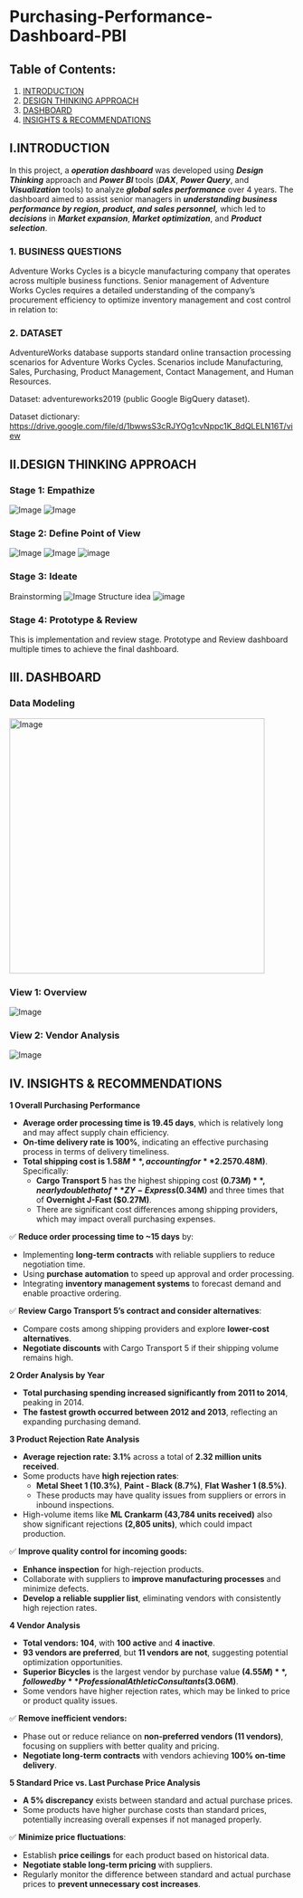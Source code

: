 # Purchasing-Performance-Dashboard-PBI

## Table of Contents:
1. [INTRODUCTION](#data)
2. [DESIGN THINKING APPROACH](#d_thinking)
3. [DASHBOARD](#dashboard)
4. [INSIGHTS & RECOMMENDATIONS](#insight)

<div id='data'/>

## **I.INTRODUCTION**
In this project, a _**operation dashboard**_ was developed using _**Design Thinking**_ approach and _**Power BI**_ tools (**_DAX_**, **_Power Query_**, and **_Visualization_** tools) to analyze **_global sales performance_** over 4 years. The dashboard aimed to assist senior managers in **_understanding business performance by region, product, and sales personnel,_** which led to **_decisions_** in **_Market expansion_**, **_Market optimization_**, and **_Product selection_**.

### **1. BUSINESS QUESTIONS**
Adventure Works Cycles is a bicycle manufacturing company that operates across multiple business functions. Senior management of Adventure Works Cycles requires a detailed understanding of the company’s procurement efficiency to optimize inventory management and cost control in relation to:

### **2. DATASET**
AdventureWorks database supports standard online transaction processing scenarios for Adventure Works Cycles. Scenarios include Manufacturing, Sales, Purchasing, Product Management, Contact Management, and Human Resources.

Dataset: adventureworks2019 (public Google BigQuery dataset).

Dataset dictionary: https://drive.google.com/file/d/1bwwsS3cRJYOg1cvNppc1K_8dQLELN16T/view

<div id='d_thinking'/>
  
## **II.DESIGN THINKING APPROACH**
### Stage 1: Empathize
![Image](https://github.com/user-attachments/assets/90789b12-1a54-4c3b-bc51-fe8e8692db68)
![Image](https://github.com/user-attachments/assets/dcdfa52b-43e9-4f37-9c45-efb81eeff9c2)

### Stage 2: Define Point of View
![Image](https://github.com/user-attachments/assets/8f2c30fe-9a4d-4059-a7b2-5cf7a698d8c2)
![Image](https://github.com/user-attachments/assets/61ec22da-a5d8-48c0-b0d4-272184a97b45)
![image](https://github.com/user-attachments/assets/c07b1b4b-cdc8-4100-8c81-8d8b6accc9d6)


### Stage 3: Ideate
Brainstorming
![Image](https://github.com/user-attachments/assets/9b67405c-4bb5-4554-b48d-243b07069622)
Structure idea
![image](https://github.com/user-attachments/assets/46152ba2-b8eb-4485-86bc-f479e9c8d899)

### Stage 4: Prototype & Review
This is implementation and review stage. Prototype and Review dashboard multiple times to achieve the final dashboard.

<div id='dashboard'/>
  
## **III. DASHBOARD**
### **Data Modeling**
<img width="451" alt="Image" src="https://github.com/user-attachments/assets/3519aa05-6645-43db-8768-e28d952cbf40" />

### **View 1: Overview**
![Image](https://github.com/user-attachments/assets/7e71961a-e4ca-4fa4-87c6-2974906de653)

### **View 2: Vendor Analysis**
![Image](https://github.com/user-attachments/assets/af6f1b5e-52af-426b-ba59-0b46915f5c05)

<div id='insight'/>
  
## **IV. INSIGHTS & RECOMMENDATIONS**

**1 Overall Purchasing Performance**

- **Average order processing time is 19.45 days**, which is relatively long and may affect supply chain efficiency.
- **On-time delivery rate is 100%**, indicating an effective purchasing process in terms of delivery timeliness.
- **Total shipping cost is $1.58M**, accounting for **2.25% of the total invoice value ($70.48M)**. Specifically:
    - **Cargo Transport 5** has the highest shipping cost **($0.73M)**, nearly double that of **ZY-Express ($0.34M)** and three times that of **Overnight J-Fast ($0.27M)**.
    - There are significant cost differences among shipping providers, which may impact overall purchasing expenses.

✅ **Reduce order processing time  to ~15 days** by:

- Implementing **long-term contracts** with reliable suppliers to reduce negotiation time.
- Using **purchase automation** to speed up approval and order processing.
- Integrating **inventory management systems** to forecast demand and enable proactive ordering.

✅ **Review Cargo Transport 5’s contract and consider alternatives**:

- Compare costs among shipping providers and explore **lower-cost alternatives**.
- **Negotiate discounts** with Cargo Transport 5 if their shipping volume remains high.

**2 Order Analysis by Year**

- **Total purchasing spending increased significantly from 2011 to 2014**, peaking in 2014.
- **The fastest growth occurred between 2012 and 2013**, reflecting an expanding purchasing demand.

**3 Product Rejection Rate Analysis**

- **Average rejection rate: 3.1%** across a total of **2.32 million units received**.
- Some products have **high rejection rates**:
    - **Metal Sheet 1 (10.3%)**, **Paint - Black (8.7%)**, **Flat Washer 1 (8.5%)**.
    - These products may have quality issues from suppliers or errors in inbound inspections.
- High-volume items like **ML Crankarm (43,784 units received)** also show significant rejections **(2,805 units)**, which could impact production.

✅ **Improve quality control for incoming goods:**

- **Enhance inspection** for high-rejection products.
- Collaborate with suppliers to **improve manufacturing processes** and minimize defects.
- **Develop a reliable supplier list**, eliminating vendors with consistently high rejection rates.

**4 Vendor Analysis**

- **Total vendors: 104**, with **100 active** and **4 inactive**.
- **93 vendors are preferred**, but **11 vendors are not**, suggesting potential optimization opportunities.
- **Superior Bicycles** is the largest vendor by purchase value **($4.55M)**, followed by **Professional Athletic Consultants ($3.06M)**.
- Some vendors have higher rejection rates, which may be linked to price or product quality issues.

✅ **Remove inefficient vendors:**

- Phase out or reduce reliance on **non-preferred vendors (11 vendors)**, focusing on suppliers with better quality and pricing.
- **Negotiate long-term contracts** with vendors achieving **100% on-time delivery**.


**5 Standard Price vs. Last Purchase Price Analysis**

- **A 5% discrepancy** exists between standard and actual purchase prices.
- Some products have higher purchase costs than standard prices, potentially increasing overall expenses if not managed properly.

✅ **Minimize price fluctuations**:

- Establish **price ceilings** for each product based on historical data.
- **Negotiate stable long-term pricing** with suppliers.
- Regularly monitor the difference between standard and actual purchase prices to **prevent unnecessary cost increases**.
